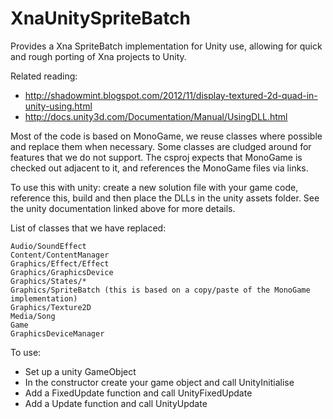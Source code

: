 XnaUnitySpriteBatch
===================

Provides a Xna SpriteBatch implementation for Unity use, allowing for quick and rough porting of Xna projects to Unity.

Related reading:
- http://shadowmint.blogspot.com/2012/11/display-textured-2d-quad-in-unity-using.html
- http://docs.unity3d.com/Documentation/Manual/UsingDLL.html

Most of the code is based on MonoGame, we reuse classes where possible and replace them when necessary.
Some classes are cludged around for features that we do not support.
The csproj expects that MonoGame is checked out adjacent to it, and references the MonoGame files via links.

To use this with unity: create a new solution file with your game code, reference this, build and then place the DLLs in the unity assets folder.
See the unity documentation linked above for more details.

List of classes that we have replaced:
```
Audio/SoundEffect
Content/ContentManager
Graphics/Effect/Effect
Graphics/GraphicsDevice
Graphics/States/*
Graphics/SpriteBatch (this is based on a copy/paste of the MonoGame implementation)
Graphics/Texture2D
Media/Song
Game
GraphicsDeviceManager
```

To use:
- Set up a unity GameObject
- In the constructor create your game object and call UnityInitialise
- Add a FixedUpdate function and call UnityFixedUpdate
- Add a Update function and call UnityUpdate
